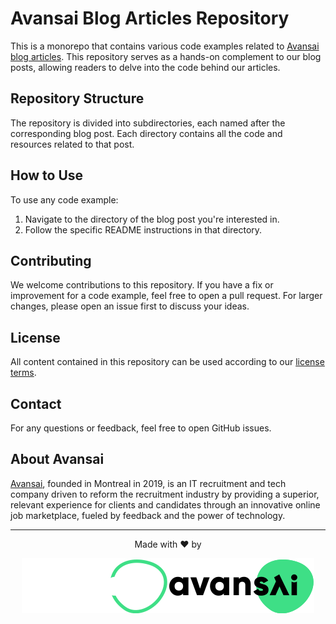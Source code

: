 # Avansai Blog Articles Repository

This is a monorepo that contains various code examples related to [Avansai blog articles](https://blog.avansai.com/). This repository serves as a hands-on complement to our blog posts, allowing readers to delve into the code behind our articles.

## Repository Structure

The repository is divided into subdirectories, each named after the corresponding blog post. Each directory contains all the code and resources related to that post.

## How to Use

To use any code example:

1. Navigate to the directory of the blog post you're interested in.
2. Follow the specific README instructions in that directory.

## Contributing

We welcome contributions to this repository. If you have a fix or improvement for a code example, feel free to open a pull request. For larger changes, please open an issue first to discuss your ideas.

## License

All content contained in this repository can be used according to our [license terms](./LICENSE).

## Contact

For any questions or feedback, feel free to open GitHub issues.

## About Avansai

[Avansai](https://avansai.com), founded in Montreal in 2019, is an IT recruitment and tech company driven to reform the recruitment industry by providing a superior, relevant experience for clients and candidates through an innovative online job marketplace, fueled by feedback and the power of technology.

---

<div align="center">

Made with ❤️ by

![Avansai](https://raw.githubusercontent.com/Avansai/blog-articles/main/images/avansai-logo-dark.svg#gh-dark-mode-only)![Avansai](https://raw.githubusercontent.com/Avansai/blog-articles/main/images/avansai-logo-light.svg#gh-light-mode-only)

</div>
